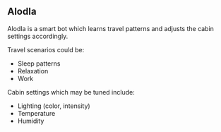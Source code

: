 AlodIa
------

AlodIa is a smart bot which learns travel patterns
and adjusts the cabin settings accordingly.

Travel scenarios could be:

* Sleep patterns
* Relaxation
* Work

Cabin settings which may be tuned include:

* Lighting (color, intensity)
* Temperature
* Humidity